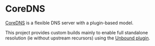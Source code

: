 # CoreDNS

[CoreDNS](https://coredns.io/) is a flexible DNS server with a plugin-based model.

This project provides custom builds mainly to enable full standalone resolution (ie without upstream recursors) using
the [Unbound plugin](https://coredns.io/explugins/unbound/).
